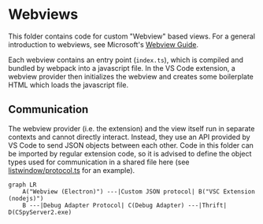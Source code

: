 # Webviews

This folder contains code for custom "Webview" based views. For a general
introduction to webviews, see Microsoft's [Webview
Guide](https://code.visualstudio.com/api/extension-guides/webview).

Each webview contains an entry point (`index.ts`), which is compiled and bundled
by webpack into a javascript file. In the VS Code extension, a webview provider
then initializes the webview and creates some boilerplate HTML which loads the
javascript file.

## Communication

The webview provider (i.e. the extension) and the view itself run in separate
contexts and cannot directly interact. Instead, they use an API provided by VS
Code to send JSON objects between each other. Code in this folder can be
imported by regular extension code, so it is advised to define the object types
used for communication in a shared file here (see
[listwindow/protocol.ts](listwindow/protocol.ts) for an example).

```mermaid
graph LR
    A("Webview (Electron)") ---|Custom JSON protocol| B("VSC Extension (nodejs)")
    B ---|Debug Adapter Protocol| C(Debug Adapter) ---|Thrift| D(CSpyServer2.exe)
```
